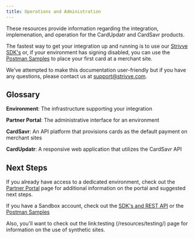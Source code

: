 ```yaml
---
title: Operations and Administration
---
```


These resources provide information regarding the integration, implemenation, and operation for the CardUpdatr and
CardSavr products.  

The fastest way to get your integration up and running is to use our 
[Strivve SDK's](/api-sdk/introduction) or, if your environment has signing disabled, 
you can use the [Postman Samples](/api-sdk/using-postman) to place your first
card at a merchant site.
 
We’ve attempted to make this documentation user-friendly but if you have any questions, 
please contact us at support@strivve.com. 

## Glossary

**Environment**: The infrastructure supporting your integration

**Partner Portal**: The administrative interface for an environment

**CardSavr**: An API platform that provisions cards as the default payment on merchant sites

**CardUpdatr**: A responsive web application that utilizes the CardSavr API


## Next Steps

If you already have access to a dedicated environment, check out the [Partner Portal](/ops-admin/partner-portal)
page for additional information on the portal and suggested next steps.

If you have a Sandbox account, check out the [SDK's and REST API](/api-sdk/introduction) or the 
[Postman Samples](/api-sdk/using-postman/)

Also, you'll want to check out the link:testing (/resources/testing/) page for information on the use of synthetic sites.